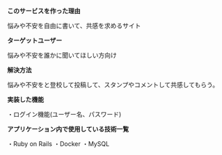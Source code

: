 **このサービスを作った理由**

悩みや不安を自由に書いて、共感を求めるサイト

**ターゲットユーザー**

悩みや不安を誰かに聞いてほしい方向け

<!-- **ユーザーが抱える課題** -->


**解決方法**

悩みや不安をと登校して投稿して、スタンプやコメントして共感してもらう。

**実装した機能**

・ログイン機能(ユーザー名、パスワード)

**アプリケーション内で使用している技術一覧**

・Ruby on Rails
・Docker
・MySQL